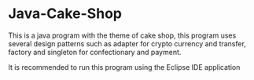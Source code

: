 # Java-Cake-Shop
This is a java program with the theme of cake shop, this program uses several design patterns such as adapter for crypto currency and transfer, factory and singleton for confectionary and payment. 

It is recommended to run this program using the Eclipse IDE application
